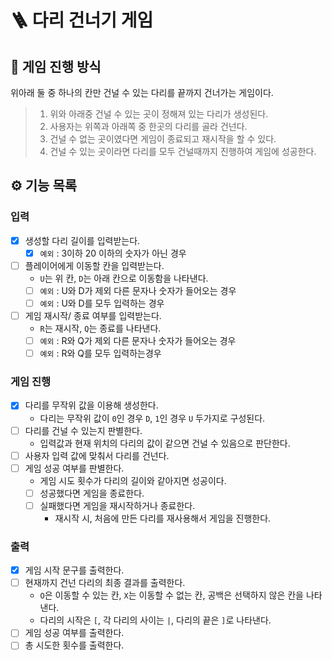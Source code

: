 # 🪜 다리 건너기 게임

## 🌱️️ 게임 진행 방식
위아래 둘 중 하나의 칸만 건널 수 있는 다리를 끝까지 건너가는 게임이다.
>
> 1. 위와 아래중 건널 수 있는 곳이 정해져 있는 다리가 생성된다.
> 2. 사용자는 위쪽과 아래쪽 중 한곳의 다리를 골라 건넌다.
> 3. 건널 수 없는 곳이였다면 게임이 종료되고 재시작을 할 수 있다.
> 4. 건널 수 있는 곳이라면 다리를 모두 건널때까지 진행하여 게임에 성공한다.

## ⚙️ 기능 목록

### 입력
- [x] 생성할 다리 길이를 입력받는다.
  - [x] `예외` : 3이하 20 이하의 숫자가 아닌 경우 
- [ ] 플레이어에게 이동할 칸을 입력받는다.
  + `U`는 위 칸, `D`는 아래 칸으로 이동함을 나타낸다.
  - [ ] `예외` : U와 D가 제외 다른 문자나 숫자가 들어오는 경우
  - [ ] `예외` : U와 D를 모두 입력하는 경우
- [ ] 게임 재시작/ 종료 여부를 입력받는다.
  + `R`는 재시작, `Q`는 종료를 나타낸다.
  - [ ] `예외` : R와 Q가 제외 다른 문자나 숫자가 들어오는 경우
  - [ ] `예외` : R와 Q를 모두 입력하는경우

### 게임 진행
- [x] 다리를 무작위 값을 이용해 생성한다.
  - 다리는 무작위 값이 `0`인 경우 `D`, `1`인 경우 `U` 두가지로 구성된다.
- [ ] 다리를 건널 수 있는지 판별한다.
  - 입력값과 현재 위치의 다리의 값이 같으면 건널 수 있음으로 판단한다.
- [ ] 사용자 입력 값에 맞춰서 다리를 건넌다.
- [ ] 게임 성공 여부를 판별한다.
  - 게임 시도 횟수가 다리의 길이와 같아지면 성공이다.
  -[ ] 성공했다면 게임을 종료한다.
  -[ ] 실패했다면 게임을 재시작하거나 종료한다.
    - 재시작 시, 처음에 만든 다리를 재사용해서 게임을 진행한다.


### 출력
- [x] 게임 시작 문구를 출력한다.
- [ ] 현재까지 건넌 다리의 최종 결과를 출력한다.
  - `O`은 이동할 수 있는 칸, `X`는 이동할 수 없는 칸, 공백은 선택하지 않은 칸을 나타낸다.
  - 다리의 시작은 `[`, 각 다리의 사이는 `|`, 다리의 끝은 `]`로 나타낸다.
- [ ] 게임 성공 여부를 출력한다.
- [ ] 총 시도한 횟수를 출력한다.